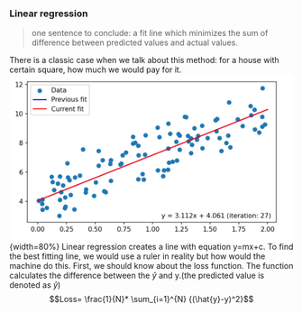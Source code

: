 ### Linear regression
> one sentence to conclude: a fit line which minimizes the sum of difference between predicted values and actual values.

There is a classic case when we talk about this method: for a house with certain square, how much we would pay for it.
![image](./picture/linear_regression.png){width=80%}
Linear regression creates a line with equation y=mx+c. To find the best fitting line, we would use a ruler in reality but how would the machine do this. First, we should know about the loss function.
The function calculates the difference between the $\hat{y}$ and y.(the predicted value is denoted as $\hat{y}$)
$$Loss= \frac{1}{N}* \sum_{i=1}^{N} {(\hat{y}-y)^2}$$